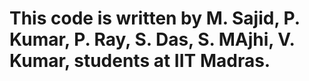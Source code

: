 # This code is written by M. Sajid, P. Kumar, P. Ray, S. Das, S. MAjhi, V. Kumar, students at IIT Madras.
